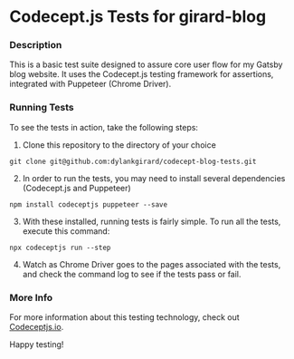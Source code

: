 # Codecept.js Tests for girard-blog

### Description

This is a basic test suite designed to assure core user flow for my Gatsby blog website. It uses the Codecept.js testing framework for assertions, integrated with Puppeteer (Chrome Driver).

### Running Tests

To see the tests in action, take the following steps:

1. Clone this repository to the directory of your choice

`
git clone git@github.com:dylankgirard/codecept-blog-tests.git
`

2. In order to run the tests, you may need to install several dependencies (Codecept.js and Puppeteer)

`
npm install codeceptjs puppeteer --save
`

3. With these installed, running tests is fairly simple. To run all the tests, execute this command:

`
npx codeceptjs run --step
`

4. Watch as Chrome Driver goes to the pages associated with the tests, and check the command log to see if the tests pass or fail.

### More Info

For more information about this testing technology, check out [Codeceptjs.io](https://codecept.io/).

Happy testing!